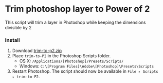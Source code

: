 # Trim photoshop layer to Power of 2
This script will trim a layer in Photoshop while keeping the dimensions divisible by 2

### Install

1. Download [trim-to-p2.zip](https://github.com/RoxanneAlbutt/photoshop-trim-to-powerOf2/blob/master/trim-to-p2.zip)
2. Place `trim-to-P2` in the Photoshop Scripts folder.
	- OS X: `/Applications/[Photoshop]/Presets/Scripts/`
	- Windows: `C:\[Program Files]\Adobe\[Photoshop]\Presets\Scripts`
4. Restart Photoshop. The script should now be available in `File ▸ Scripts ▸ trim-to-P2`.
